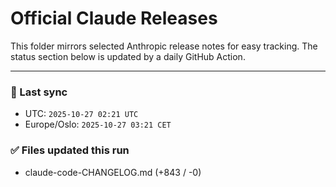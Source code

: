 # Official Claude Releases

This folder mirrors selected Anthropic release notes for easy tracking.
The status section below is updated by a daily GitHub Action.


---

<!-- sync-status:start -->

### 🔄 Last sync
- UTC: `2025-10-27 02:21 UTC`
- Europe/Oslo: `2025-10-27 03:21 CET`

### ✅ Files updated this run

- claude-code-CHANGELOG.md (+843 / -0)<!-- sync-status:end -->












